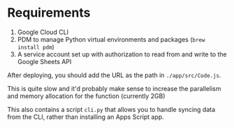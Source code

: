 # Requirements

1. Google Cloud CLI
2. PDM to manage Python virtual environments and packages (`brew install pdm`)
3. A service account set up with authorization to read from and write to the Google Sheets API

After deploying, you should add the URL as the path in `./app/src/Code.js`.

This is quite slow and it'd probably make sense to increase the parallelism and memory allocation
for the function (currently 2GB)

This also contains a script `cli.py` that allows you to handle syncing data from the CLI, rather than 
installing an Apps Script app.
